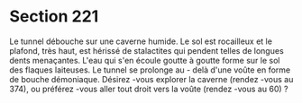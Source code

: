 # Section 221

Le tunnel débouche sur une caverne humide. Le sol est rocailleux et le plafond, très haut,
est hérissé de stalactites qui pendent telles de longues dents menaçantes. L'eau qui s'en
écoule goutte à goutte forme sur le sol des flaques laiteuses. Le tunnel se  prolonge au -
delà d'une voûte en forme de bouche démoniaque. Désirez -vous explorer la caverne
(rendez -vous au 374), ou préférez -vous aller tout droit vers la voûte (rendez -vous au
60) ?